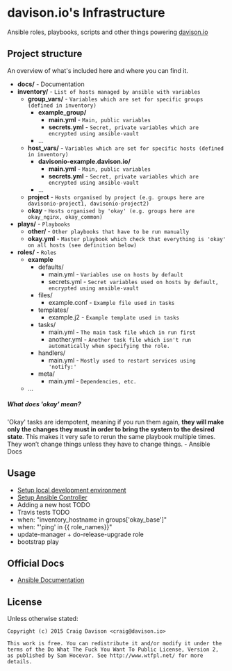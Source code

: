 # davison.io's Infrastructure

Ansible roles, playbooks, scripts and other things powering [davison.io](http://davison.io)

## Project structure

An overview of what's included here and where you can find it.

- **docs/** - Documentation
- **inventory/** - `List of hosts managed by ansible with variables`
  - **group_vars/** - `Variables which are set for specific groups (defined in inventory)`
    - **example_group/**
      - **main.yml** - `Main, public variables`
      - **secrets.yml** - `Secret, private variables which are encrypted using ansible-vault`
    - ...
  - **host_vars/** - `Variables which are set for specific hosts (defined in inventory)`
    - **davisonio-example.davison.io/**
      - **main.yml** - `Main, public variables`
      - **secrets.yml** - `Secret, private variables which are encrypted using ansible-vault`
    - ...
  - **project** - `Hosts organised by project (e.g. groups here are davisonio-project1, davisonio-project2)`
  - **okay** - `Hosts organised by 'okay' (e.g. groups here are okay_nginx, okay_common)`
- **plays/** - `Playbooks`
  - **other/** - `Other playbooks that have to be run manually`
  - **okay.yml** - `Master playbook which check that everything is 'okay' on all hosts (see definition below)`
- **roles/** - `Roles`
  - **example**
    - defaults/
      - main.yml - `Variables use on hosts by default`
      - secrets.yml - `Secret variables used on hosts by default, encrypted using ansible-vault`
    - files/
      - example.conf - `Example file used in tasks`
    - templates/
      - example.j2 - `Example template used in tasks`
    - tasks/
      - main.yml - `The main task file which in run first`
      - another.yml - `Another task file which isn't run automatically when specifying the role.`
    - handlers/
      - main.yml - `Mostly used to restart services using 'notify:'`
    - meta/
      - main.yml - `Dependencies, etc.`
  - ...

##### What does 'okay' mean?

'Okay' tasks are idempotent, meaning if you run them again, **they will make only the changes they must in order to bring the system to the desired state**. This makes it very safe to rerun the same playbook multiple times. They won’t change things unless they have to change things. - Ansible Docs

## Usage

- [Setup local development environment](https://github.com/davisonio/infrastructure/blob/master/docs/setup-local-dev-env.md)
- [Setup Ansible Controller](https://github.com/davisonio/infrastructure/blob/master/docs/setup-controller.md)
- Adding a new host TODO
- Travis tests TODO
- when: "inventory_hostname in groups['okay_base']"
- when: "'ping' in {{ role_names}}"
- update-manager + do-release-upgrade role
- bootstrap play

## Official Docs

- [Ansible Documentation](https://docs.ansible.com/ansible/index.html)

## License

Unless otherwise stated:
```
Copyright (c) 2015 Craig Davison <craig@davison.io>

This work is free. You can redistribute it and/or modify it under the
terms of the Do What The Fuck You Want To Public License, Version 2,
as published by Sam Hocevar. See http://www.wtfpl.net/ for more details.
```
